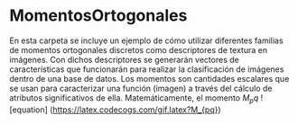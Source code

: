 # MomentosOrtogonales
En esta carpeta se incluye un ejemplo de cómo utilizar diferentes familias de momentos ortogonales discretos como descriptores de textura en imágenes. Con dichos descriptores se generarán vectores de características que funcionarán para realizar la clasificación de imágenes dentro de una base de datos.
Los momentos son cantidades escalares que se usan para caracterizar una función (imagen) a través del cálculo de atributos significativos de ella. Matemáticamente, el momento $M_pq$
![equation] (https://latex.codecogs.com/gif.latex?M_{pq})
